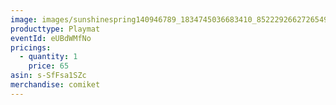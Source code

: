 ```yaml
---
image: images/sunshinespring140946789_1834745036683410_8522292662726549631_n.jpg
producttype: Playmat
eventId: eUBdWMfNo
pricings:
  - quantity: 1
    price: 65
asin: s-SfFsa1SZc
merchandise: comiket
---
```

